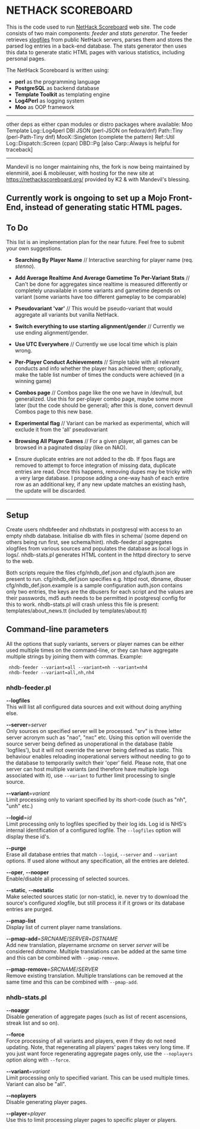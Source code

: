 # NETHACK SCOREBOARD

This is the code used to run [NetHack Scoreboard](https://scoreboard.xd.cm/) web site. The code consists of two main components: *feeder* and *stats generator*. The feeder retrieves [xlogfiles](http://nethackwiki.com/wiki/Xlogfile) from public NetHack servers, parses them and stores the parsed log entries in a back-end database. The stats generator then uses this data to generate static HTML pages with various statistics, including personal pages.

The NetHack Scoreboard is written using:

* **perl** as the programming language
* **PostgreSQL** as backend database
* **Template Toolkit** as templating engine
* **Log4Perl** as logging system
* **Moo** as OOP framework

-----
other deps as either cpan modules or distro packages where available:
Moo
Template
Log::Log4perl
DBI
JSON (perl-JSON on fedora/dnf)
Path::Tiny (perl-Path-Tiny dnf)
MooX::Singleton (complete the pattern)
Ref::Util
Log::Dispatch::Screen (cpan)
DBD::Pg
[also Carp::Always is helpful for traceback]

-----
Mandevil is no longer maintaining nhs, the fork is now being maintained by elenmirië, aoei & mobileuser,
with hosting for the new site at https://nethackscoreboard.org/ provided by K2 & with Mandevil's blessing.

Currently work is ongoing to set up a Mojo Front-End, instead of generating static HTML pages.
-----

## To Do

This list is an implementation plan for the near future. Feel free to submit your own suggestions.

* **Searching By Player Name** //
Interactive searching for player name (req. *stenno*).

* **Add Average Realtime And Average Gametime To Per-Variant Stats** // Can't be done for aggregates since realtime is measured differently or completely unavailable in some variants and gametime depends on variant (some variants have too different gameplay to be comparable)

* **Pseudovariant 'var'** // This would be pseudo-variant that would aggregate all variants but vanilla NetHack.

* **Switch everything to use starting alignment/gender** // Currently we use ending alignment/gender.

* **Use UTC Everywhere** // Currently we use local time which is plain wrong.

* **Per-Player Conduct Achievements** //
Simple table with all relevant conducts and info whether the player
has achieved them; optionally, make the table list number of times the
conducts were achieved (in a winning game)

* **Combos page** //
Combos page like the one we have in /dev/null, but generalized.  Use this
for per-player combo page, maybe some more later (but the code should be 
general); after this is done, convert devnull Combos page to this new base.

* **Experimental flag** //
Variant can be marked as experimental, which will exclude it from the 'all'
pseudovariant

* **Browsing All Player Games** //
For a given player, all games can be browsed in a paginated display (like on
NAO).

* Ensure duplicate entries are not added to the db.
If fpos flags are removed to attempt to force integration of missing data, duplicate entries are read.
Once this happens, removing dupes may be tricky with a very large database.
I propose adding a one-way hash of each entire row as an additional key, if any new update matches an existing hash, the update will be discarded.

-----

## Setup

Create users nhdbfeeder and nhdbstats in postgresql with access to an empty nhdb database.
Initialise db with files in schema/ (some depend on others being run first, see schema/hint).
nhdb-feeder.pl aggregates xlogfiles from various sources and populates the database as local logs in logs/.
nhdb-stats.pl generates HTML content in the httpd directory to serve to the web.

Both scripts require the files cfg/nhdb_def.json and cfg/auth.json are present to run.
cfg/nhdb_def.json specifies e.g. httpd root, dbname, dbuser
cfg/nhdb_def.json.example is a sample configuration
auth.json contains only two entries, the keys are the dbusers for each script and the values are their passwords, md5 auth needs to be permitted in postgresql config for this to work.
nhdb-stats.pl will crash unless this file is present: templates/about_news.tt (included by templates/about.tt)

## Command-line parameters

All the options that suply variants, servers or player names can be either used multiple times on the command-line, or they can have aggregate multiple strings by joining them with commas. Example:

     nhdb-feeder --variant=all --variant=nh --variant=nh4
     nhdb-feeder --variant=all,nh,nh4

### nhdb-feeder.pl

**--logfiles**  
This will list all configured data sources and exit without doing anything else.

**--server**=*server*  
Only sources on specified server will be processed. "srv" is three letter
server acronym such as "nao", "nxc" etc. Using this option will override the
source server being defined as unoperational in the database (table
'logfiles'), but it will not override the server being defined as static. This
behaviour enables reloading inoperational servers without needing to go to the
database to temporarily switch their 'oper' field. Please note, that one
server can host multiple variants (and therefore have multiple logs associated
with it), use `--variant` to further limit processing to single source.

**--variant**=*variant*  
Limit processing only to variant specified by its short-code (such as "nh", "unh" etc.)

**--logid**=*id*  
Limit processing only to logfiles specified by their log ids. Log id is NHS's internal identification of a configured logfile. The `--logfiles` option will display these id's.

**--purge**  
Erase all database entries that match `--logid`, `--server` and `--variant` options. If used alone without any specification, all the entries are deleted.

**--oper**, **--nooper**  
Enable/disable all processing of selected sources.

**--static**, **--nostatic**  
Make selected sources static (or non-static), ie. never try to download the source's configured xlogfile, but still
process it if it grows or its database entries are purged.

**--pmap-list**  
Display list of current player name translations.

**--pmap-add**=*SRCNAME*/*SERVER*=*DSTNAME*  
Add new translation, playername *srcname* on server *server* will be considered
*dstname*. Multiple translations can be added at the same time and this can be combined with `--pmap-remove`.

**--pmap-remove**=*SRCNAME*/*SERVER*  
Remove existing translation. Multiple translations can be removed at the same time and this can be combined with `--pmap-add`.

### nhdb-stats.pl

**--noaggr**  
Disable generation of aggregate pages (such as list of recent ascensions, streak list and so on).

**--force**  
Force processing of all variants and players, even if they do not need updating. Note, that regenerating all players' pages takes very long time. If you just want force regenerating aggregate pages only, use the `--noplayers` option along with `--force`.

**--variant**=*variant*  
Limit processing only to specified variant. This can be used multiple times. Variant can also be "all".

**--noplayers**  
Disable generating player pages.

**--player**=*player*  
Use this to limit processing player pages to specific player or players.
